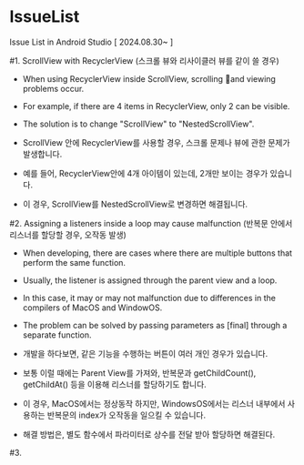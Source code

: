 # IssueList
Issue List in Android Studio [ 2024.08.30~ ]

#1. ScrollView with RecyclerView (스크롤 뷰와 리사이클러 뷰를 같이 쓸 경우)  
 - When using RecyclerView inside ScrollView, scrolling and viewing problems occur.  
 - For example, if there are 4 items in RecyclerView, only 2 can be visible.  
 - The solution is to change "ScrollView" to "NestedScrollView".  
  
 - ScrollView 안에 RecyclerView를 사용할 경우, 스크롤 문제나 뷰에 관한 문제가 발생합니다.  
 - 예를 들어, RecyclerView안에 4개 아이템이 있는데, 2개만 보이는 경우가 있습니다.  
 - 이 경우, ScrollView를 NestedScrollView로 변경하면 해결됩니다.  
   
#2. Assigning a listeners inside a loop may cause malfunction (반복문 안에서 리스너를 할당할 경우, 오작동 발생)  
 - When developing, there are cases where there are multiple buttons that perform the same function.  
 - Usually, the listener is assigned through the parent view and a loop.  
 - In this case, it may or may not malfunction due to differences in the compilers of MacOS and WindowOS.  
 - The problem can be solved by passing parameters as [final] through a separate function.  
  
 - 개발을 하다보면, 같은 기능을 수행하는 버튼이 여러 개인 경우가 있습니다.  
 - 보통 이럴 때에는 Parent View를 가져와, 반복문과 getChildCount(), getChildAt() 등을 이용해 리스너를 할당하기도 합니다.  
 - 이 경우, MacOS에서는 정상동작 하지만, WindowsOS에서는 리스너 내부에서 사용하는 반복문의 index가 오작동을 일으킬 수 있습니다.  
 - 해결 방법은, 별도 함수에서 파라미터로 상수를 전달 받아 할당하면 해결된다.  
  
#3. 
